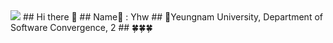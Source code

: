 <img src="https://capsule-render.vercel.app/api?type=wave&color=auto&height=300&section=header&text=🤔&fontSize=90" />
## Hi there 👋
## Name📛 : Yhw
## 🏫Yeungnam University, Department of Software Convergence, 2
## 🍀🍀🍀


<!--
**siaewjojwafo/siaewjojwafo** is a ✨ _special_ ✨ repository because its `README.md` (this file) appears on your GitHub profile.

Here are some ideas to get you started:




- 🔭 I’m currently working on ...
- 🌱 I’m currently learning ... 
- 👯 I’m looking to collaborate on ...
- 🤔 I’m looking for help with ...
- 💬 Ask me about ...
- 📫 How to reach me: ...
- 😄 Pronouns: ...
- ⚡ Fun fact: ...
-->
